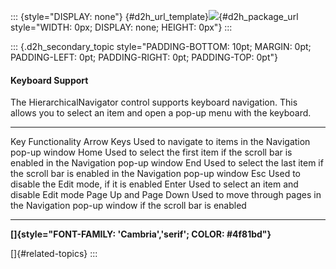 ::: {style="DISPLAY: none"}
[](ms-xhelp:///?Id=d2h_url_template){#d2h_url_template}![](!package_url!){#d2h_package_url style="WIDTH: 0px; DISPLAY: none; HEIGHT: 0px"}
:::

::: {.d2h_secondary_topic style="PADDING-BOTTOM: 10pt; MARGIN: 0pt; PADDING-LEFT: 0pt; PADDING-RIGHT: 0pt; PADDING-TOP: 0pt"}
#### Keyboard Support

The HierarchicalNavigator control supports keyboard navigation. This allows you to select an item and open a pop-up menu with the keyboard.

  ----------------------- --------------------------------------------------------------------------------------------
  Key                     Functionality
  Arrow Keys              Used to navigate to items in the Navigation pop-up window
  Home                    Used to select the first item if the scroll bar is enabled in the Navigation pop-up window
  End                     Used to select the last item if the scroll bar is enabled in the Navigation pop-up window
  Esc                     Used to disable the Edit mode, if it is enabled
  Enter                   Used to select an item and disable Edit mode
  Page Up and Page Down   Used to move through pages in the Navigation pop-up window if the scroll bar is enabled 
  ----------------------- --------------------------------------------------------------------------------------------

**[]{style="FONT-FAMILY: 'Cambria','serif'; COLOR: #4f81bd"}** 

[]{#related-topics}
:::
